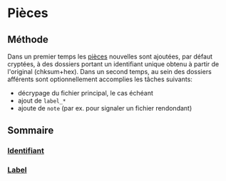 # Pièces

## Méthode

Dans un premier temps les [pièces](../pieces/identifiant) nouvelles sont ajoutées, par défaut cryptées, à des dossiers portant un identifiant unique obtenu à partir de l'original (chksum+hex). Dans un second temps, au sein des dossiers afférents sont optionnellement accomplies les tâches suivants: 
* décrypage du fichier principal, le cas échéant
* ajout de `label_*`
* ajoute de `note` (par ex. pour signaler un fichier rendondant)

## Sommaire
### [Identifiant](./identifiant)
### [Label](./label)
